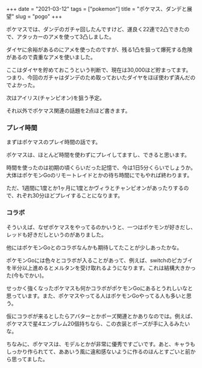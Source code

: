 +++
date = "2021-03-12"
tags = ["pokemon"]
title = "ポケマス、ダンデと展望"
slug = "pogo"
+++

ポケマスでは、ダンデのガチャ回したんですけど、運良く22連で2凸できたので、アタッカーのアメを使って3凸しました。

ダイヤに余裕があるのにアメを使ったのですが、残る1凸を狙って爆死する危険があるので貴重なアメを使いました。

ここはダイヤを貯めておこうという判断で、現在は30,000ほど貯まってます。つまり、今回のガチャはダンデのため取っておいたダイヤをほぼ使わず済んだのでよかった。

次はアイリス(チャンピオン)を狙う予定。

それ以外でポケマス関連の話題を2点ほど書きます。

### プレイ時間

まずはポケマスのプレイ時間の話です。

ポケマスは、ほとんど時間を使わずにプレイしてますし、できると思います。

時間を使ったのは初期の頃くらいだった記憶で、今は1日5分くらいでしょうか。大体はポケモンGoのリモートレイドとかの待ち時間にでもやれば終わります。

ただ、1週間に1度とか1ヶ月に1度とかヴィラとチャンピオンがあったりするので、れぞれ30分ほどプレイすることになります。

### コラボ

そういえば、なぜポケマスをやってるのかいうと、一つはポケモンが好きだし、レッドも好きだしというのがありました。

他にはポケモンGoとのコラボなんかも期待してたことが少しあったかな。

ポケモンGoには色々とコラボが入ることがあって、例えば、switchのピカブイを半分以上進めるとメルタンを受け取れるようになります。これは結構大きかった(今もでかい)。

せっかく強くなったポケマスも何かコラボがポケモンGoにあるとうれしいなと思っています。また、ポケマスやってる人はポケモンGoやってる人も多いと思う。

仮にコラボが来るとしたらアバターとかポーズ関連とかありなのでは。例えば、ポケマスで星4エンブレム20個持ちなら、この衣装とポーズが手に入るみたいな。

ちなみに、ポケマスは、モデルとかが非常に優秀ですごいです。あと、キャラもしっかり作られてて、ああいう風に違和感ないように作るのほんとすごいと前から思ってました。

